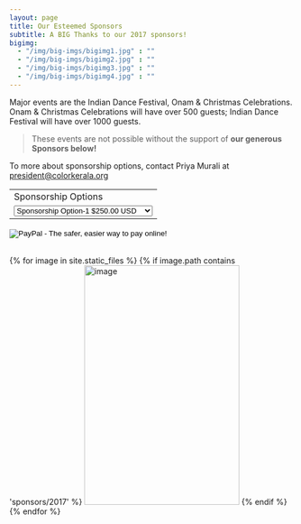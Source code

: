 ```yaml
---
layout: page
title: Our Esteemed Sponsors
subtitle: A BIG Thanks to our 2017 sponsors!
bigimg:
  - "/img/big-imgs/bigimg1.jpg" : ""
  - "/img/big-imgs/bigimg2.jpg" : ""
  - "/img/big-imgs/bigimg3.jpg" : ""
  - "/img/big-imgs/bigimg4.jpg" : ""
---
```

Major events are the Indian Dance Festival, Onam & Christmas Celebrations. Onam & Christmas Celebrations will have over 500 guests; Indian Dance Festival will have over 1000 guests. 

>These events are not possible without the support of **our generous Sponsors below!**

To more about sponsorship options, contact Priya Murali at [president@colorkerala.org](mailto:president@colorkerala.org)

<form action="https://www.paypal.com/cgi-bin/webscr" method="post" target="_top">
<input type="hidden" name="cmd" value="_s-xclick">
<input type="hidden" name="hosted_button_id" value="38E8MVS458QC6">
<table>
<tr><td><input type="hidden" name="on0" value="Sponsorship Options">Sponsorship Options</td></tr><tr><td><select name="os0">
	<option value="Sponsorship Option-1">Sponsorship Option-1 $250.00 USD</option>
	<option value="Sponsorship Option-2">Sponsorship Option-2 $350.00 USD</option>
	<option value="Sponsorship Option-3">Sponsorship Option-3 $500.00 USD</option>
	<option value="Sponsorship Option-4">Sponsorship Option-4 $1,000.00 USD</option>
</select> </td></tr>
</table>
<input type="hidden" name="currency_code" value="USD">
<input type="image" src="https://www.paypalobjects.com/en_US/i/btn/btn_paynowCC_LG.gif" border="0" name="submit" alt="PayPal - The safer, easier way to pay online!">
<img alt="" border="0" src="https://www.paypalobjects.com/en_US/i/scr/pixel.gif" width="1" height="1">
</form>
<br>
<div id="container">
	{% for image in site.static_files %}
		{% if image.path contains 'sponsors/2017' %}
			<img src="{{ site.baseurl }}{{ image.path }}" alt="image" height="425" width="275"/>
		{% endif %}
	{% endfor %}
</div>

